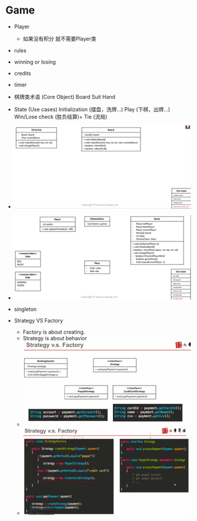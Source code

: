 # Game

- Player
    - 如果没有积分 就不需要Player类
- rules
- winning or losing
- credits
- timer 

- 棋牌类术语 (Core Object)
Board
Suit
Hand


- State (Use cases)
Initialization (摆盘，洗牌…)
Play (下棋，出牌…)
Win/Lose check (胜负结算)+ Tie (流局)



- ![TicTacToe](./assets/chap5_1.png)
- ![中国象棋](./assets/chap5_2.png)




- singleton
- Strategy VS Factory
    - Factory is about creating.
    - Strategy is about behavior 
    - ![Strategy](./assets/chap5_4.png)    
    - ![Strategy VS Factory](./assets/chap5_3.png)